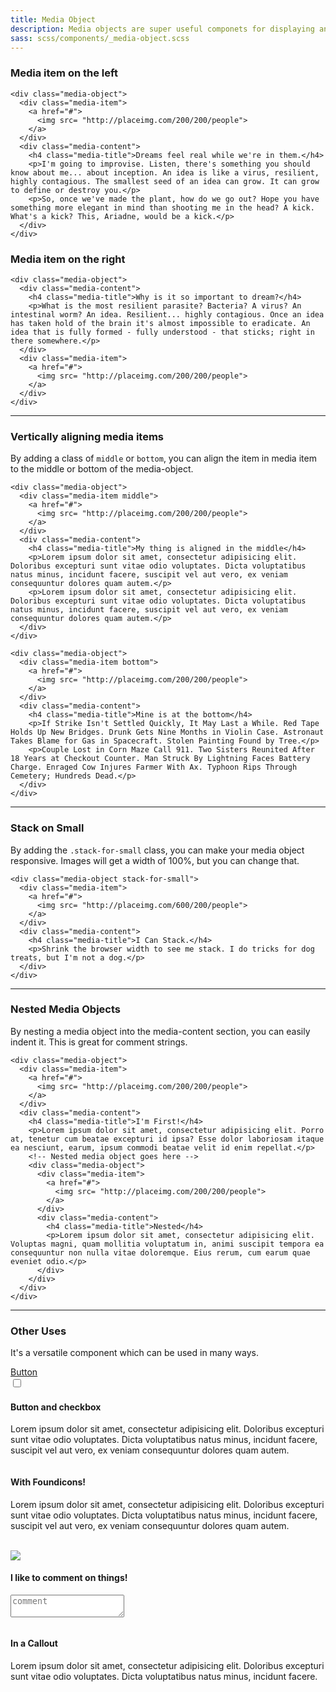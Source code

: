 ```yaml
---
title: Media Object
description: Media objects are super useful componets for displaying an item, usually an image, alongside some content, usually text. You could put lists, grids, or even other media objects inside.
sass: scss/components/_media-object.scss
---
```


### Media item on the left

```html_example
<div class="media-object">
  <div class="media-item">
    <a href="#">
      <img src= "http://placeimg.com/200/200/people">
    </a>
  </div>
  <div class="media-content">
    <h4 class="media-title">Dreams feel real while we're in them.</h4>
    <p>I'm going to improvise. Listen, there's something you should know about me... about inception. An idea is like a virus, resilient, highly contagious. The smallest seed of an idea can grow. It can grow to define or destroy you.</p>
    <p>So, once we've made the plant, how do we go out? Hope you have something more elegant in mind than shooting me in the head? A kick. What's a kick? This, Ariadne, would be a kick.</p>
  </div>
</div>
```

### Media item on the right

```html_example
<div class="media-object">
  <div class="media-content">
    <h4 class="media-title">Why is it so important to dream?</h4>
    <p>What is the most resilient parasite? Bacteria? A virus? An intestinal worm? An idea. Resilient... highly contagious. Once an idea has taken hold of the brain it's almost impossible to eradicate. An idea that is fully formed - fully understood - that sticks; right in there somewhere.</p>
  </div>
  <div class="media-item">
    <a href="#">
      <img src= "http://placeimg.com/200/200/people">
    </a>
  </div>
</div>
```
---

### Vertically aligning media items

By adding a class of `middle` or `bottom`, you can align the item in media item to the middle or bottom of the media-object.

```html_example
<div class="media-object">
  <div class="media-item middle">
    <a href="#">
      <img src= "http://placeimg.com/200/200/people">
    </a>
  </div>
  <div class="media-content">
    <h4 class="media-title">My thing is aligned in the middle</h4>
    <p>Lorem ipsum dolor sit amet, consectetur adipisicing elit. Doloribus excepturi sunt vitae odio voluptates. Dicta voluptatibus natus minus, incidunt facere, suscipit vel aut vero, ex veniam consequuntur dolores quam autem.</p>
    <p>Lorem ipsum dolor sit amet, consectetur adipisicing elit. Doloribus excepturi sunt vitae odio voluptates. Dicta voluptatibus natus minus, incidunt facere, suscipit vel aut vero, ex veniam consequuntur dolores quam autem.</p>
  </div>
</div>

<div class="media-object">
  <div class="media-item bottom">
    <a href="#">
      <img src= "http://placeimg.com/200/200/people">
    </a>
  </div>
  <div class="media-content">
    <h4 class="media-title">Mine is at the bottom</h4>
    <p>If Strike Isn't Settled Quickly, It May Last a While. Red Tape Holds Up New Bridges. Drunk Gets Nine Months in Violin Case. Astronaut Takes Blame for Gas in Spacecraft. Stolen Painting Found by Tree.</p>
    <p>Couple Lost in Corn Maze Call 911. Two Sisters Reunited After 18 Years at Checkout Counter. Man Struck By Lightning Faces Battery Charge. Enraged Cow Injures Farmer With Ax. Typhoon Rips Through Cemetery; Hundreds Dead.</p>
  </div>
</div>
```
---

### Stack on Small

By adding the `.stack-for-small` class, you can make your media object responsive. Images will get a width of 100%, but you can change that.

```html_example
<div class="media-object stack-for-small">
  <div class="media-item">
    <a href="#">
      <img src= "http://placeimg.com/600/200/people">
    </a>
  </div>
  <div class="media-content">
    <h4 class="media-title">I Can Stack.</h4>
    <p>Shrink the browser width to see me stack. I do tricks for dog treats, but I'm not a dog.</p>
  </div>
</div>
```

---

### Nested Media Objects

By nesting a media object into the media-content section, you can easily indent it. This is great for comment strings.

```html_example
<div class="media-object">
  <div class="media-item">
    <a href="#">
      <img src= "http://placeimg.com/200/200/people">
    </a>
  </div>
  <div class="media-content">
    <h4 class="media-title">I'm First!</h4>
    <p>Lorem ipsum dolor sit amet, consectetur adipisicing elit. Porro at, tenetur cum beatae excepturi id ipsa? Esse dolor laboriosam itaque ea nesciunt, earum, ipsum commodi beatae velit id enim repellat.</p>
    <!-- Nested media object goes here -->
    <div class="media-object">
      <div class="media-item">
        <a href="#">
          <img src= "http://placeimg.com/200/200/people">
        </a>
      </div>
      <div class="media-content">
        <h4 class="media-title">Nested</h4>
        <p>Lorem ipsum dolor sit amet, consectetur adipisicing elit. Voluptas magni, quam mollitia voluptatum in, animi suscipit tempora ea consequuntur non nulla vitae doloremque. Eius rerum, cum earum quae eveniet odio.</p>
      </div>
    </div>
  </div>
</div>
```

---

### Other Uses

It's a versatile component which can be used in many ways.

<div class="row">
  <div class="medium-6 columns">
    <div class="media-object">
      <div class="media-item">
        <a href="#" class="button">Button</a>
        <form>
          <input id="checkbox1" type="checkbox">
        </form>
      </div>
      <div class="media-content">
        <h4 class="media-title">Button and checkbox</h4>
        <p>Lorem ipsum dolor sit amet, consectetur adipisicing elit. Doloribus excepturi sunt vitae odio voluptates. Dicta voluptatibus natus minus, incidunt facere, suscipit vel aut vero, ex veniam consequuntur dolores quam autem.</p>
      </div>
    </div>
  </div>
  <div class="medium-6 columns">
    <div class="media-object">
      <div class="media-item">
        <i class="fi-comments" style="font-size: 32px"></i>
      </div>
      <div class="media-content">
        <h4 class="media-title">With Foundicons!</h4>
        <p>Lorem ipsum dolor sit amet, consectetur adipisicing elit. Doloribus excepturi sunt vitae odio voluptates. Dicta voluptatibus natus minus, incidunt facere, suscipit vel aut vero, ex veniam consequuntur dolores quam autem.</p>
      </div>
    </div>
  </div>
</div>
<br>
<div class="row">
  <div class="medium-6 columns">
    <div class="media-object">
      <div class="media-item">
        <img src= "http://placeimg.com/200/200/people">
      </div>
      <div class="media-content">
        <h4 class="media-title">I like to comment on things!</h4>
        <form>
          <label>
            <textarea placeholder="comment"></textarea>
          </label>
        </form>
      </div>
    </div>
  </div>
  <div class="medium-6 columns">
    <div class="media-object callout secondary">
      <div class="media-item">
        <i class="fi-comments" style="font-size: 32px"></i>
      </div>
      <div class="media-content middle">
        <h4 class="media-title">In a Callout</h4>
        <p>Lorem ipsum dolor sit amet, consectetur adipisicing elit. Doloribus excepturi sunt vitae odio voluptates. Dicta voluptatibus natus minus, incidunt facere.</p>
      </div>
    </div>
  </div>
</div>
